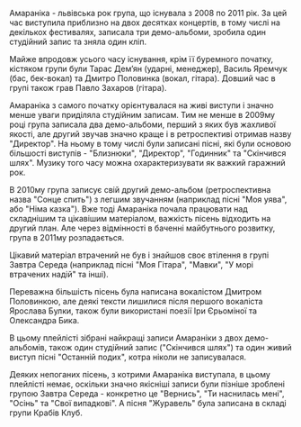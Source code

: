 Амараніка - львівська рок група, що існувала з 2008 по 2011 рік. За цей час виступила приблизно на двох десятках концертів, в тому числі на декількох фестивалях, записала три демо-альбоми, зробила один студійний запис та зняла один кліп.

Майже впродовж усього часу існування, крім її буремного початку, кістяком групи були Тарас Дем’ян (ударні, менеджер), Василь Яремчук (бас, бек-вокал) та Дмитро Половинка (вокал, гітара). Довший час в групі також грав Павло Захаров (гітара).

Амараніка з самого початку орієнтувалася на живі виступи і значно менше уваги приділяла студійним записам. Тим не менше в 2009му році група записала два демо-альбоми, перший з яких був жахливої якості, але другий звучав значно краще і в ретроспективі отримав назву "Директор". На ньому в тому числі були записані пісні, які були основою більшості виступів - "Близнюки", "Директор", "Годинник" та "Скінчився шлях". Музику того часу можна охарактеризувати як важкий гаражний рок.

В 2010му група записує свій другий демо-альбом (ретроспективна назва "Сонце спить") з легшим звучанням (наприклад пісні "Моя уява", або "Німа казка"). Вже тоді Амараніка почала працювати над складнішим та цікавішим матеріалом, важкість пісень відходить на другий план. Але через відмінності в баченні майбутнього розвитку, група в 2011му розпадається.

Цікавий матеріал втрачений не був і знайшов своє втілення в групі Завтра Середа (наприклад пісні "Моя Гітара", "Мавки", "У морі втрачених надій" та інші).

Переважна більшість пісень була написана вокалістом Дмитром Половинкою, але деякі тексти лишилися після першого вокаліста Ярослава Булки, також були використані поезії Іри Єрьоміної та Олександра Бика.

В цьому плейлісті зібрані найкращі записи Амараніки з двох демо-альбомів, також один студійний запис ("Скінчився шлях") та один живий виступ пісні "Останній подих", котра ніколи не записувалася.

Деяких непоганих пісень, з котрими Амараніка виступала, в цьому плейлісті немає, оскільки значно якісніші записи були пізніше зроблені групою Завтра Середа - конкретно це "Вернись", "Ти наснилась мені", "Осінь" та "Свої випадкові". А пісня "Журавель" була записана в складі групи Крабів Клуб.